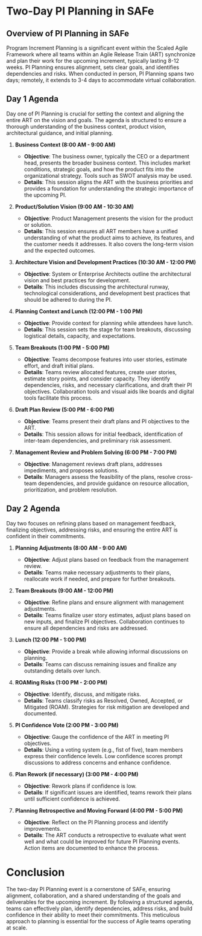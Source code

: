 # Two-Day PI Planning in SAFe

## Overview of PI Planning in SAFe

Program Increment  Planning is a significant event within the Scaled Agile Framework  where all teams within an Agile Release Train (ART) synchronize and plan their work for the upcoming increment, typically lasting 8-12 weeks. PI Planning ensures alignment, sets clear goals, and identifies dependencies and risks. When conducted in person, PI Planning spans two days; remotely, it extends to 3-4 days to accommodate virtual collaboration.

## Day 1 Agenda

Day one of PI Planning is crucial for setting the context and aligning the entire ART on the vision and goals. The agenda is structured to ensure a thorough understanding of the business context, product vision, architectural guidance, and initial planning.

1. **Business Context (8:00 AM - 9:00 AM)**
   - **Objective**: The business owner, typically the CEO or a department head, presents the broader business context. This includes market conditions, strategic goals, and how the product fits into the organizational strategy. Tools such as SWOT analysis may be used.
   - **Details**: This session aligns the ART with the business priorities and provides a foundation for understanding the strategic importance of the upcoming PI.

2. **Product/Solution Vision (9:00 AM - 10:30 AM)**
   - **Objective**: Product Management presents the vision for the product or solution.
   - **Details**: This session ensures all ART members have a unified understanding of what the product aims to achieve, its features, and the customer needs it addresses. It also covers the long-term vision and the expected outcomes.

3. **Architecture Vision and Development Practices (10:30 AM - 12:00 PM)**
   - **Objective**: System or Enterprise Architects outline the architectural vision and best practices for development.
   - **Details**: This includes discussing the architectural runway, technological considerations, and development best practices that should be adhered to during the PI.

4. **Planning Context and Lunch (12:00 PM - 1:00 PM)**
   - **Objective**: Provide context for planning while attendees have lunch.
   - **Details**: This session sets the stage for team breakouts, discussing logistical details, capacity, and expectations.

5. **Team Breakouts (1:00 PM - 5:00 PM)**
   - **Objective**: Teams decompose features into user stories, estimate effort, and draft initial plans.
   - **Details**: Teams review allocated features, create user stories, estimate story points, and consider capacity. They identify dependencies, risks, and necessary clarifications, and draft their PI objectives. Collaboration tools and visual aids like boards and digital tools facilitate this process.

6. **Draft Plan Review (5:00 PM - 6:00 PM)**
   - **Objective**: Teams present their draft plans and PI objectives to the ART.
   - **Details**: This session allows for initial feedback, identification of inter-team dependencies, and preliminary risk assessment.

7. **Management Review and Problem Solving (6:00 PM - 7:00 PM)**
   - **Objective**: Management reviews draft plans, addresses impediments, and proposes solutions.
   - **Details**: Managers assess the feasibility of the plans, resolve cross-team dependencies, and provide guidance on resource allocation, prioritization, and problem resolution.

## Day 2 Agenda

Day two focuses on refining plans based on management feedback, finalizing objectives, addressing risks, and ensuring the entire ART is confident in their commitments.

1. **Planning Adjustments (8:00 AM - 9:00 AM)**
   - **Objective**: Adjust plans based on feedback from the management review.
   - **Details**: Teams make necessary adjustments to their plans, reallocate work if needed, and prepare for further breakouts.

2. **Team Breakouts (9:00 AM - 12:00 PM)**
   - **Objective**: Refine plans and ensure alignment with management adjustments.
   - **Details**: Teams finalize user story estimates, adjust plans based on new inputs, and finalize PI objectives. Collaboration continues to ensure all dependencies and risks are addressed.

3. **Lunch (12:00 PM - 1:00 PM)**
   - **Objective**: Provide a break while allowing informal discussions on planning.
   - **Details**: Teams can discuss remaining issues and finalize any outstanding details over lunch.

4. **ROAMing Risks (1:00 PM - 2:00 PM)**
   - **Objective**: Identify, discuss, and mitigate risks.
   - **Details**: Teams classify risks as Resolved, Owned, Accepted, or Mitigated (ROAM). Strategies for risk mitigation are developed and documented.

5. **PI Confidence Vote (2:00 PM - 3:00 PM)**
   - **Objective**: Gauge the confidence of the ART in meeting PI objectives.
   - **Details**: Using a voting system (e.g., fist of five), team members express their confidence levels. Low confidence scores prompt discussions to address concerns and enhance confidence.

6. **Plan Rework (if necessary) (3:00 PM - 4:00 PM)**
   - **Objective**: Rework plans if confidence is low.
   - **Details**: If significant issues are identified, teams rework their plans until sufficient confidence is achieved.

7. **Planning Retrospective and Moving Forward (4:00 PM - 5:00 PM)**
   - **Objective**: Reflect on the PI Planning process and identify improvements.
   - **Details**: The ART conducts a retrospective to evaluate what went well and what could be improved for future PI Planning events. Action items are documented to enhance the process.

# Conclusion

The two-day PI Planning event is a cornerstone of SAFe, ensuring alignment, collaboration, and a shared understanding of the goals and deliverables for the upcoming increment. By following a structured agenda, teams can effectively plan, identify dependencies, address risks, and build confidence in their ability to meet their commitments. This meticulous approach to planning is essential for the success of Agile teams operating at scale.
